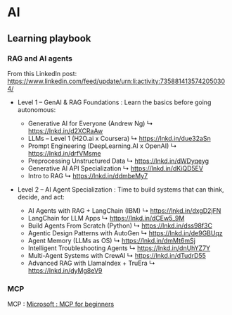 # AI

## Learning playbook

### RAG and AI agents

From this LinkedIn post: https://www.linkedin.com/feed/update/urn:li:activity:7358814135742050304/

- Level 1 – GenAI & RAG Foundations : Learn the basics before going autonomous:

  - Generative AI for Everyone (Andrew Ng)
    ↳ https://lnkd.in/d2XCRaAw
  - LLMs – Level 1 (H2O.ai x Coursera)
    ↳ https://lnkd.in/due32aSn
  - Prompt Engineering (DeepLearning.AI x OpenAI)
    ↳ https://lnkd.in/drfVMsme
  - Preprocessing Unstructured Data
    ↳ https://lnkd.in/dWDyqeyg
  - Generative AI API Specialization
    ↳ https://lnkd.in/dKiQD5EV
  - Intro to RAG
    ↳ https://lnkd.in/ddmbeMy7
    
- Level 2 – AI Agent Specialization : Time to build systems that can think, decide, and act:

  - AI Agents with RAG + LangChain (IBM)
    ↳ https://lnkd.in/dxgD2jFN
  - LangChain for LLM Apps
    ↳ https://lnkd.in/dCEw5_9M
  - Build Agents From Scratch (Python)
    ↳ https://lnkd.in/dss98f3C
  - Agentic Design Patterns with AutoGen
    ↳ https://lnkd.in/de9GBUqz
  - Agent Memory (LLMs as OS)
    ↳ https://lnkd.in/dmMt6mSj
  - Intelligent Troubleshooting Agents
    ↳ https://lnkd.in/dnUhYZ7Y
  - Multi-Agent Systems with CrewAI
    ↳ https://lnkd.in/dTudrD55
  - Advanced RAG with LlamaIndex + TruEra
    ↳ https://lnkd.in/dyMg8eV9

### MCP

MCP : [Microsoft : MCP for beginners](https://www.youtube.com/playlist?list=PLlrxD0HtieHjYfVUpGl_-ai7D6FRBjV-d)
